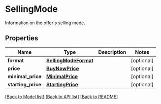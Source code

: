 # SellingMode

Information on the offer's selling mode.
## Properties
Name | Type | Description | Notes
------------ | ------------- | ------------- | -------------
**format** | [**SellingModeFormat**](SellingModeFormat.md) |  | [optional] 
**price** | [**BuyNowPrice**](BuyNowPrice.md) |  | [optional] 
**minimal_price** | [**MinimalPrice**](MinimalPrice.md) |  | [optional] 
**starting_price** | [**StartingPrice**](StartingPrice.md) |  | [optional] 

[[Back to Model list]](../README.md#documentation-for-models) [[Back to API list]](../README.md#documentation-for-api-endpoints) [[Back to README]](../README.md)


